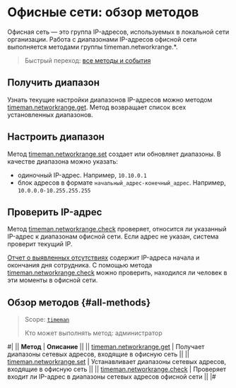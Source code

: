 # Офисные сети: обзор методов

Офисная сеть — это группа IP-адресов, используемых в локальной сети организации. Работа с диапазонами IP-адресов офисной сети выполняется методами группы timeman.networkrange.*.

> Быстрый переход: [все методы и события](#all-methods)

## Получить диапазон

Узнать текущие настройки диапазонов IP-адресов можно методом [timeman.networkrange.get](./timeman-networkrange-get.md). Метод возвращает список всех установленных диапазонов.

## Настроить диапазон

Метод [timeman.networkrange.set](./timeman-networkrange-set.md) создает или обновляет диапазоны. В качестве диапазона можно указать:
-  одиночный IP-адрес. Например, `10.10.0.1`
-  блок адресов в формате `начальный_адрес-конечный_адрес`. Например, `10.0.0.0-10.255.255.255`

## Проверить IP-адрес

Метод [timeman.networkrange.check](./timeman-networkrange-check.md) проверяет, относится ли указанный IP-адрес к диапазонам офисной сети. Если адрес не указан, система проверит текущий IP.

[Отчет о выявленных отсутствиях](../timecontrol/timeman-timecontrol-reports-get.md) содержит IP-адреса начала и окончания дня сотрудника. С помощью метода [timeman.networkrange.check](./timeman-networkrange-check.md) можно проверить, находился ли человек в эти моменты в офисной сети.

## Обзор методов {#all-methods}

> Scope: [`timeman`](../../scopes/permissions.md)
>
> Кто может выполнять метод: администратор

#|
|| **Метод** | **Описание** ||
|| [timeman.networkrange.get](./timeman-networkrange-get.md) | Получает диапазоны сетевых адресов, входящие в офисную сеть ||
|| [timeman.networkrange.set](./timeman-networkrange-set.md) | Устанавливает диапазоны сетевых адресов, входящие в офисную сеть ||
|| [timeman.networkrange.check](./timeman-networkrange-check.md) | Проверяет входит ли IP-адрес в диапазоны сетевых адресов офисной сети ||
|#
